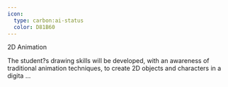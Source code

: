 ```yaml
---
icon:
  type: carbon:ai-status
  color: D81B60
---
```

2D Animation

The student?s drawing skills will be developed, with an awareness of traditional animation techniques, to create 2D objects and characters in a digita ... 
